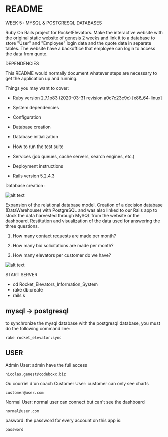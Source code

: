# README

WEEK 5 : MYSQL & POSTGRESQL DATABASES

Ruby On Rails project for RocketElevators.
Make the interactive website with the original static website of genesis 2 weeks and link it to a database to store "User" and "Employee" login data and the quote data in separate tables.
The website have a backoffice that employee can login to access the data from quote.

DEPENDENCIES 

This README would normally document whatever steps are necessary to get the
application up and running.

Things you may want to cover:

* Ruby version 2.7.1p83 (2020-03-31 revision a0c7c23c9c) [x86_64-linux]

* System dependencies

* Configuration

* Database creation

* Database initialization

* How to run the test suite

* Services (job queues, cache servers, search engines, etc.)

* Deployment instructions

* Rails version 5.2.4.3

Database creation :

![alt text](https://github.com/alex07L/Rocket_Elevators_Information_System/blob/Ange/mysql-db-model.PNG)


Expansion of the relational database model. Creation of a decision database (DataWarehouse) with PostgreSQL and was also linked to our Rails app to stock the data harvested through MySQL from the website or the dashboard.
Restitution and visualization of the data used for answering the three questions.

1. How many contact requests are made per month?

2. How many bid solicitations are made per month?

3. How many elevators per customer do we have?


![alt text](https://github.com/alex07L/Rocket_Elevators_Information_System/blob/Ange/postgresql-db-model.PNG)

START SERVER

* cd Rocket_Elevators_Information_System
* rake db:create
* rails s

## mysql -> postgresql
to synchronize the mysql database with the postgresql database, you must do the following command line:
```
rake rocket_elevator:sync
```
## USER
Admin User:
admin have the full access
  ```
  nicolas.genest@codeboxx.biz 
  ```
  Ou courriel d'un coach
Customer User:
customer can only see charts
  ```
  customer@user.com
  ```
Normal User:
normal user can connect but can't see the dashboard
```
normal@user.com
```
pasword:
the password for every account on this app is:
```
password
```
